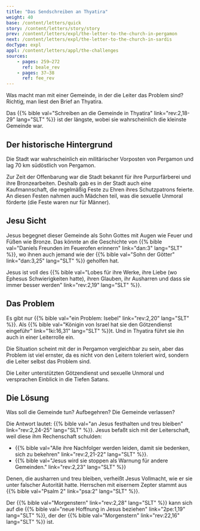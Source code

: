 ```yaml
---
title: "Das Sendschreiben an Thyatira"
weight: 40
base: /content/letters/quick
story: /content/letters/story/story
prev: /content/letters/expl/the-letter-to-the-church-in-pergamon
next: /content/letters/expl/the-letter-to-the-church-in-sardis
docType: expl
appl: /content/letters/appl/the-challenges
sources: 
    - pages: 259–272
      ref: beale_rev
    - pages: 37–38
      ref: fee_rev
---
```


Was macht man mit einer Gemeinde, in der die Leiter das Problem sind? Richtig, man liest den Brief an Thyatira.

Das {{% bible val="Schreiben an die Gemeinde in Thyatira" link="rev:2,18-29" lang="SLT" %}} ist der längste, wobei sie wahrscheinlich die kleinste Gemeinde war.

## Der historische Hintergrund

<a name="aa89"></a>
Die Stadt war wahrscheinlich ein militärischer Vorposten von Pergamon und lag 70 km südöstlich von Pergamon.

Zur Zeit der Offenbarung war die Stadt bekannt für ihre Purpurfärberei und ihre Bronzearbeiten. Deshalb gab es in der Stadt auch eine Kaufmannschaft, die regelmäßig Feste zu Ehren ihres Schutzpatrons feierte. An diesen Festen nahmen auch Mädchen teil, was die sexuelle Unmoral förderte (die Feste waren nur für Männer).

## Jesu Sicht

<a name="f2ed"></a>
Jesus begegnet dieser Gemeinde als Sohn Gottes mit Augen wie Feuer und Füßen wie Bronze. Das könnte an die Geschichte von {{% bible val="Daniels Freunden im Feuerofen erinnern" link="dan:3" lang="SLT" %}}, wo ihnen auch jemand wie der {{% bible val="Sohn der Götter" link="dan:3,25" lang="SLT" %}} geholfen hat.

Jesus ist voll des {{% bible val="Lobes für ihre Werke, ihre Liebe (wo Ephesus Schwierigkeiten hatte), ihren Glauben, ihr Ausharren und dass sie immer besser werden" link="rev:2,19" lang="SLT" %}}.

## Das Problem

<a name="2981"></a>
Es gibt nur {{% bible val="ein Problem: Isebel" link="rev:2,20" lang="SLT" %}}. Als {{% bible val="Königin von Israel hat sie den Götzendienst eingeführ" link="1ki:16,31" lang="SLT" %}}t. Und in Thyatira führt sie ihn auch in einer Leiterrolle ein.

Die Situation scheint mit der in Pergamon vergleichbar zu sein, aber das Problem ist viel ernster, da es nicht von den Leitern toleriert wird, sondern die Leiter selbst das Problem sind.

Die Leiter unterstützten Götzendienst und sexuelle Unmoral und versprachen Einblick in die Tiefen Satans.

## Die Lösung

<a name="5b20"></a>
Was soll die Gemeinde tun? Aufbegehren? Die Gemeinde verlassen?

Die Antwort lautet: {{% bible val="an Jesus festhalten und treu bleiben" link="rev:2,24-25" lang="SLT" %}}. Jesus befaßt sich mit der Leiterschaft, weil diese ihm Rechenschaft schulden:

- {{% bible val="Alle ihre Nachfolger werden leiden, damit sie bedenken, sich zu bekehren" link="rev:2,21-22" lang="SLT" %}}.
- {{% bible val="Jesus wird sie stoppen als Warnung für andere Gemeinden." link="rev:2,23" lang="SLT" %}}

Denen, die ausharren und treu bleiben, verheißt Jesus Vollmacht, wie er sie unter falscher Autorität hatte. Herrschen mit eisernem Zepter stammt aus {{% bible val="Psalm 2" link="psa:2" lang="SLT" %}}.

Der {{% bible val="Morgenstern" link="rev:2,28" lang="SLT" %}} kann sich auf die {{% bible val="neue Hoffnung in Jesus beziehen" link="2pe:1,19" lang="SLT" %}}, der der {{% bible val="Morgenstern" link="rev:22,16" lang="SLT" %}} ist.
